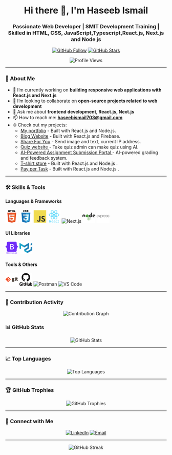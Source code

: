 <h1 align="center">Hi there 👋, I'm Haseeb Ismail</h1>
<h3 align="center">Passionate Web Developer | SMIT Development Training | Skilled in HTML, CSS, JavaScript,Typescript,React.js, Next.js and Node js </h3>
<p align="center">
  <a href="https://github.com/Haseebismail703"><img src="https://img.shields.io/github/followers/Haseebismail703?style=social" alt="GitHub Follow"/></a>
  <a href="https://github.com/Haseebismail703?tab=stars"><img src="https://img.shields.io/github/stars/Haseebismail703?style=social" alt="GitHub Stars"/></a>
</p>

<p align="center">
  <img src="https://komarev.com/ghpvc/?username=haseebismail703&label=Profile%20views&color=0e75b6&style=flat" alt="Profile Views" />
</p>

---

### 🚀 About Me

- 🔭 I’m currently working on **building responsive web applications with React.js and Next.js**
- 👯 I’m looking to collaborate on **open-source projects related to web development**
- 💬 Ask me about **frontend development, React.js, Next.js**
- 📫 How to reach me: **[haseebismail703@gmail.com](mailto:haseebismail703@gmail.com)**
- 🌐 Check out my projects:
  - [My portfolio](https://my-portfolio-nine-silk-74.vercel.app/) - Built with React.js and Node.js.
  - [Blog Website](https://lucent-basbousa-44a9ce.netlify.app/) - Built with React.js and Firebase.
  - [Share For You](https://shareforyou.netlify.app/) - Send image and text, current IP address.
  - [Quiz website ](https://smit-quiz-front.vercel.app/) - Take quiz admin can make quiz using AI.
  - [AI-Powered Assignment Submission Portal ](https://smit-assigment-submission-portal.vercel.app/) - AI-powered grading and feedback system.
  - [T-shirt store](https://t-shirt-store-sandy.vercel.app/) - Built with React.js and Node.js .
  - [Pay per Task](https://pay-per-task-front.vercel.app/) - Built with React.js and Node.js .
---

### 🛠️ Skills & Tools

#### Languages & Frameworks
<p>
  <img src="https://raw.githubusercontent.com/devicons/devicon/master/icons/html5/html5-original-wordmark.svg" alt="HTML5" width="40" height="40"/>
  <img src="https://raw.githubusercontent.com/devicons/devicon/master/icons/css3/css3-original-wordmark.svg" alt="CSS3" width="40" height="40"/>
  <img src="https://raw.githubusercontent.com/devicons/devicon/master/icons/javascript/javascript-original.svg" alt="JavaScript" width="40" height="40"/>
  <img src="https://raw.githubusercontent.com/devicons/devicon/master/icons/react/react-original-wordmark.svg" alt="React.js" width="40" height="40"/>
  <img src="https://cdn.worldvectorlogo.com/logos/nextjs-2.svg" alt="Next.js" width="40" height="40"/>
  <img src="https://raw.githubusercontent.com/devicons/devicon/master/icons/nodejs/nodejs-original-wordmark.svg" alt="Node.js" width="40" height="40"/>
  <img src="https://raw.githubusercontent.com/devicons/devicon/master/icons/express/express-original-wordmark.svg" alt="Express.js" width="40" height="40"/>
</p>

#### UI Libraries
<p>
  <img src="https://raw.githubusercontent.com/devicons/devicon/master/icons/bootstrap/bootstrap-plain-wordmark.svg" alt="Bootstrap" width="40" height="40"/>
  <img src="https://raw.githubusercontent.com/devicons/devicon/master/icons/materialui/materialui-original.svg" alt="Material UI" width="40" height="40"/>
</p>

#### Tools & Others
<p>
  <img src="https://raw.githubusercontent.com/devicons/devicon/master/icons/git/git-original-wordmark.svg" alt="Git" width="40" height="40"/>
  <img src="https://raw.githubusercontent.com/devicons/devicon/master/icons/github/github-original-wordmark.svg" alt="GitHub" width="40" height="40"/>
  <img src="https://www.vectorlogo.zone/logos/getpostman/getpostman-icon.svg" alt="Postman" width="40" height="40"/>
  <img src="https://www.vectorlogo.zone/logos/visualstudio_code/visualstudio_code-icon.svg" alt="VS Code" width="40" height="40"/>
</p>

---
### 🌟 Contribution Activity

<p align="center">
  <img src="https://github-readme-activity-graph.vercel.app/graph?username=haseebismail703&bg_color=1a1b27&color=38bdae&line=61dafb&point=ffffff&area=true&hide_border=true" alt="Contribution Graph" />
</p>

### 📊 GitHub Stats

<p align="center">
  <img src="https://github-readme-stats.vercel.app/api?username=haseebismail703&show_icons=true&theme=radical" alt="GitHub Stats" />
</p>

---

### 📈 Top Languages

<p align="center">
  <img src="https://github-readme-stats.vercel.app/api/top-langs/?username=haseebismail703&layout=compact&theme=radical" alt="Top Languages" />
</p>

---

### 🏆 GitHub Trophies

<p align="center">
  <img src="https://github-profile-trophy.vercel.app/?username=haseebismail703&theme=dracula" alt="GitHub Trophies" />
</p>

---

### 🤝 Connect with Me

<p align="center">
  <a href="https://linkedin.com/in/haseebismail" target="_blank"><img src="https://raw.githubusercontent.com/rahuldkjain/github-profile-readme-generator/master/src/images/icons/Social/linked-in-alt.svg" alt="LinkedIn" height="30" width="40" /></a>
  <a href="mailto:haseebismail703@gmail.com"><img src="https://i.pinimg.com/564x/bd/4f/e2/bd4fe2b3f6f3c9c20eb371b53d6d02c9.jpg" alt="Email" height="30" width="40" /></a>
</p>

---

<p align="center">
  <img src="https://github-readme-streak-stats.herokuapp.com/?user=haseebismail703&theme=radical" alt="GitHub Streak" />
</p>
